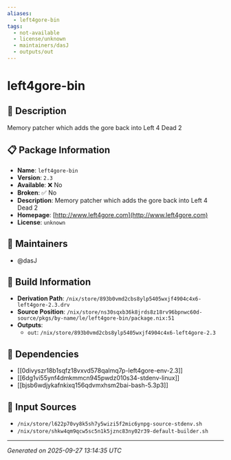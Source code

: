 ```yaml
---
aliases:
  - left4gore-bin
tags:
  - not-available
  - license/unknown
  - maintainers/dasJ
  - outputs/out
---
```


# left4gore-bin

## 📝 Description

Memory patcher which adds the gore back into Left 4 Dead 2

## 📋 Package Information

- **Name**: `left4gore-bin`
- **Version**: `2.3`
- **Available**: ❌ No
- **Broken**: ✅ No
- **Description**: Memory patcher which adds the gore back into Left 4 Dead 2
- **Homepage**: [http://www.left4gore.com](http://www.left4gore.com)
- **License**: `unknown`
## 👥 Maintainers

- @dasJ


## 🔧 Build Information

- **Derivation Path**: `/nix/store/893b0vmd2cbs8ylp5405wxjf4904c4x6-left4gore-2.3.drv`
- **Source Position**: `/nix/store/ns30sqxb36k8jrds8z18rv96bpnwc60d-source/pkgs/by-name/le/left4gore-bin/package.nix:51`
- **Outputs**:
  - `out`:  `/nix/store/893b0vmd2cbs8ylp5405wxjf4904c4x6-left4gore-2.3`

## 🔗 Dependencies

- [[0divyszr18b1sqfz18vxvd578qalmq7p-left4gore-env-2.3]]
- [[6dg1vi55ynf4dmkmmcn945pwdz010s34-stdenv-linux]]
- [[bjsb6wdjykafnkixq156qdvmxhsm2bai-bash-5.3p3]]

## 📁 Input Sources

- `/nix/store/l622p70vy8k5sh7y5wizi5f2mic6ynpg-source-stdenv.sh`
- `/nix/store/shkw4qm9qcw5sc5n1k5jznc83ny02r39-default-builder.sh`

---
*Generated on 2025-09-27 13:14:35 UTC*

